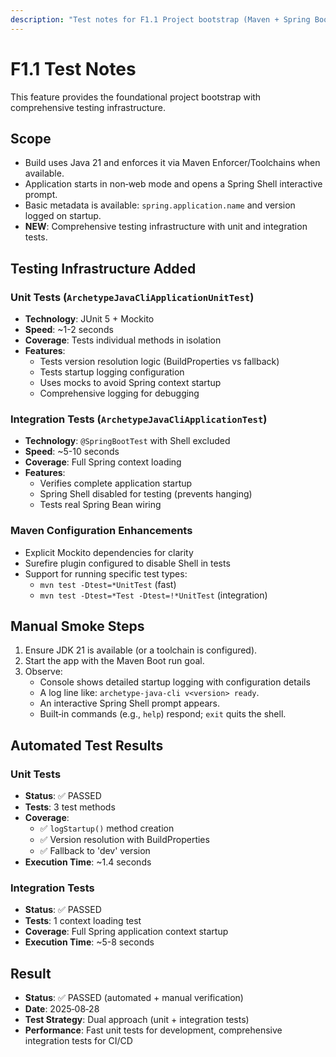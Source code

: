 ```yaml
---
description: "Test notes for F1.1 Project bootstrap (Maven + Spring Boot + Spring Shell)"
---
```


# F1.1 Test Notes

This feature provides the foundational project bootstrap with comprehensive testing infrastructure.

## Scope

- Build uses Java 21 and enforces it via Maven Enforcer/Toolchains when available.
- Application starts in non‑web mode and opens a Spring Shell interactive prompt.
- Basic metadata is available: `spring.application.name` and version logged on startup.
- **NEW**: Comprehensive testing infrastructure with unit and integration tests.

## Testing Infrastructure Added

### Unit Tests (`ArchetypeJavaCliApplicationUnitTest`)
- **Technology**: JUnit 5 + Mockito
- **Speed**: ~1-2 seconds
- **Coverage**: Tests individual methods in isolation
- **Features**:
  - Tests version resolution logic (BuildProperties vs fallback)
  - Tests startup logging configuration
  - Uses mocks to avoid Spring context startup
  - Comprehensive logging for debugging

### Integration Tests (`ArchetypeJavaCliApplicationTest`)
- **Technology**: `@SpringBootTest` with Shell excluded
- **Speed**: ~5-10 seconds  
- **Coverage**: Full Spring context loading
- **Features**:
  - Verifies complete application startup
  - Spring Shell disabled for testing (prevents hanging)
  - Tests real Spring Bean wiring

### Maven Configuration Enhancements
- Explicit Mockito dependencies for clarity
- Surefire plugin configured to disable Shell in tests
- Support for running specific test types:
  - `mvn test -Dtest=*UnitTest` (fast)
  - `mvn test -Dtest=*Test -Dtest=!*UnitTest` (integration)

## Manual Smoke Steps

1. Ensure JDK 21 is available (or a toolchain is configured).
2. Start the app with the Maven Boot run goal.
3. Observe:
   - Console shows detailed startup logging with configuration details
   - A log line like: `archetype-java-cli v<version> ready`.
   - An interactive Spring Shell prompt appears.
   - Built‑in commands (e.g., `help`) respond; `exit` quits the shell.

## Automated Test Results

### Unit Tests
- **Status**: ✅ PASSED
- **Tests**: 3 test methods
- **Coverage**: 
  - ✅ `logStartup()` method creation
  - ✅ Version resolution with BuildProperties
  - ✅ Fallback to 'dev' version
- **Execution Time**: ~1.4 seconds

### Integration Tests  
- **Status**: ✅ PASSED
- **Tests**: 1 context loading test
- **Coverage**: Full Spring application context startup
- **Execution Time**: ~5-8 seconds

## Result

- **Status**: ✅ PASSED (automated + manual verification)
- **Date**: 2025‑08‑28
- **Test Strategy**: Dual approach (unit + integration tests)
- **Performance**: Fast unit tests for development, comprehensive integration tests for CI/CD
